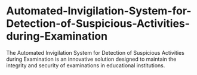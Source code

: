 # Automated-Invigilation-System-for-Detection-of-Suspicious-Activities-during-Examination
The Automated Invigilation System for Detection of Suspicious Activities during Examination is an innovative solution designed to maintain the integrity and security of examinations in educational institutions.
